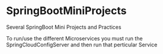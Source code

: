 # SpringBootMiniProjects
Several SpringBoot Mini Projects and Practices

To run/use the different Microservices you must run the SpringCloudConfigServer and then run that perticular Service
